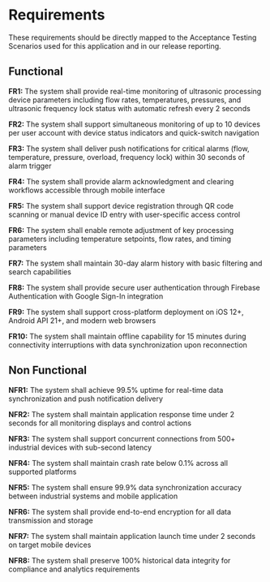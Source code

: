 # Requirements

These requirements should be directly mapped to the Acceptance Testing Scenarios used for this application and in our release reporting.

## Functional

**FR1:** The system shall provide real-time monitoring of ultrasonic processing device parameters including flow rates, temperatures, pressures, and ultrasonic frequency lock status with automatic refresh every 2 seconds

**FR2:** The system shall support simultaneous monitoring of up to 10 devices per user account with device status indicators and quick-switch navigation

**FR3:** The system shall deliver push notifications for critical alarms (flow, temperature, pressure, overload, frequency lock) within 30 seconds of alarm trigger

**FR4:** The system shall provide alarm acknowledgment and clearing workflows accessible through mobile interface

**FR5:** The system shall support device registration through QR code scanning or manual device ID entry with user-specific access control

**FR6:** The system shall enable remote adjustment of key processing parameters including temperature setpoints, flow rates, and timing parameters

**FR7:** The system shall maintain 30-day alarm history with basic filtering and search capabilities

**FR8:** The system shall provide secure user authentication through Firebase Authentication with Google Sign-In integration

**FR9:** The system shall support cross-platform deployment on iOS 12+, Android API 21+, and modern web browsers

**FR10:** The system shall maintain offline capability for 15 minutes during connectivity interruptions with data synchronization upon reconnection

## Non Functional

**NFR1:** The system shall achieve 99.5% uptime for real-time data synchronization and push notification delivery

**NFR2:** The system shall maintain application response time under 2 seconds for all monitoring displays and control actions

**NFR3:** The system shall support concurrent connections from 500+ industrial devices with sub-second latency

**NFR4:** The system shall maintain crash rate below 0.1% across all supported platforms

**NFR5:** The system shall ensure 99.9% data synchronization accuracy between industrial systems and mobile application

**NFR6:** The system shall provide end-to-end encryption for all data transmission and storage

**NFR7:** The system shall maintain application launch time under 2 seconds on target mobile devices

**NFR8:** The system shall preserve 100% historical data integrity for compliance and analytics requirements
